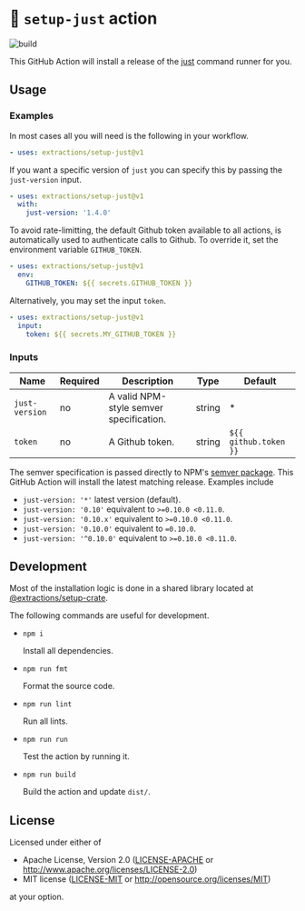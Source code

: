 # 🤖 `setup-just` action

![build](https://img.shields.io/github/workflow/status/extractions/setup-just/build)

This GitHub Action will install a release of the
[just](https://github.com/casey/just) command runner for you.

## Usage

### Examples

In most cases all you will need is the following in your workflow.

```yaml
- uses: extractions/setup-just@v1
```

If you want a specific version of `just` you can specify this by passing the
`just-version` input.

```yaml
- uses: extractions/setup-just@v1
  with:
    just-version: '1.4.0'
```

To avoid rate-limitting, the default Github token available to all actions, is 
automatically used to authenticate calls to Github. To override it, set the environment
variable `GITHUB_TOKEN`.

```yaml
- uses: extractions/setup-just@v1
  env:
    GITHUB_TOKEN: ${{ secrets.GITHUB_TOKEN }}
```

Alternatively, you may set the input `token`.

```yaml
- uses: extractions/setup-just@v1
  input:
    token: ${{ secrets.MY_GITHUB_TOKEN }}
```

### Inputs

| Name           | Required | Description                             | Type   | Default               |
| -------------- | -------- | --------------------------------------- | ------ | --------------------- |
| `just-version` | no       | A valid NPM-style semver specification. | string | *                     |
| `token`        | no       | A Github token.                         | string | `${{ github.token }}` |

The semver specification is passed directly to NPM's [semver
package](https://www.npmjs.com/package/semver). This GitHub Action will install
the latest matching release. Examples include

- `just-version: '*'` latest version (default).
- `just-version: '0.10'` equivalent to `>=0.10.0 <0.11.0`.
- `just-version: '0.10.x'` equivalent to `>=0.10.0 <0.11.0`.
- `just-version: '0.10.0'` equivalent to `=0.10.0`.
- `just-version: '^0.10.0'` equivalent to `>=0.10.0 <0.11.0`.

## Development

Most of the installation logic is done in a shared library located at
[@extractions/setup-crate](https://github.com/extractions/setup-crate).

The following commands are useful for development.

- `npm i`

  Install all dependencies.

- `npm run fmt`

  Format the source code.

- `npm run lint`

  Run all lints.

- `npm run run`

  Test the action by running it.

- `npm run build`

  Build the action and update `dist/`.

## License

Licensed under either of

- Apache License, Version 2.0 ([LICENSE-APACHE](LICENSE-APACHE) or
   http://www.apache.org/licenses/LICENSE-2.0)
- MIT license ([LICENSE-MIT](LICENSE-MIT) or http://opensource.org/licenses/MIT)

at your option.

